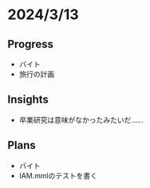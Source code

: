 # 2024/3/13

## Progress

- バイト
- 旅行の計画

## Insights

- 卒業研究は意味がなかったみたいだ……

## Plans

- バイト
- IAM.mmlのテストを書く
